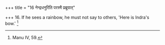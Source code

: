 +++
title = "16 नेन्द्रधनुरिति परस्मै प्रब्रूयात्"

+++
16. If he sees a rainbow, he must not say to others, 'Here is Indra's bow.' [^7] 


[^7]:  Manu IV, 59.
